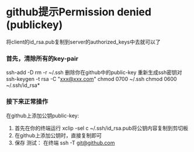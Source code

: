 # github提示Permission denied (publickey) 



将client的id_rsa.pub复制到server的authorized_keys中去就可以了


### 首先，清除所有的key-pair
ssh-add -D
rm -r ~/.ssh
删除你在github中的public-key
重新生成ssh密钥对
ssh-keygen -t rsa -C "xxx@xxx.com"
chmod 0700 ~/.ssh
chmod 0600 ~/.ssh/id_rsa*

### 接下来正常操作
在github上添加公钥public-key:
1. 首先在你的终端运行 xclip -sel c ~/.ssh/id_rsa.pub将公钥内容复制到剪切板
2. 在github上添加公钥时，直接复制即可
3. 保存
测试：
在终端 ssh -T git@github.com
